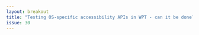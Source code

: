 ```yaml
---
layout: breakout
title: "Testing OS-specific accessibility APIs in WPT - can it be done??"
issue: 30
---
```


